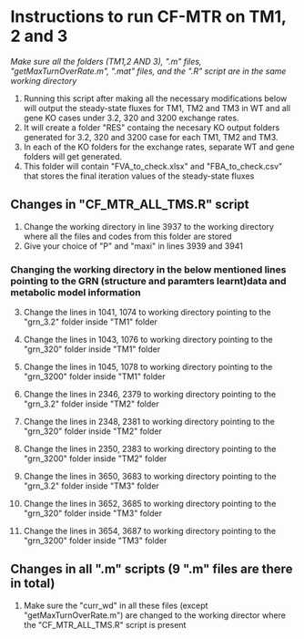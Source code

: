 # Instructions to run CF-MTR on TM1, 2 and 3

*Make sure all the folders (TM1,2 AND 3), ".m" files, "getMaxTurnOverRate.m", ".mat" files, and the ".R" script  are in the same working directory*

1) Running this script after making all the necessary modifications below will output the steady-state fluxes for TM1, TM2 and TM3 in WT and all gene KO cases under 3.2, 320 and 3200 exchange rates.
2) It will create a folder "RES" containg the necesary KO output folders generated for 3.2, 320 and 3200 case for each TM1, TM2 and TM3.
3) In each of the KO folders for the exchange rates, separate WT and gene folders will get generated.
4) This folder will contain "FVA_to_check.xlsx" and "FBA_to_check.csv" that stores the final iteration values of the steady-state fluxes

## Changes in "CF_MTR_ALL_TMS.R" script
1) Change the working directory in line 3937 to the working directory where all the files and codes from this folder are stored
2) Give your choice of "P" and "maxi" in lines 3939 and 3941 

### Changing the working directory in the below mentioned lines pointing to the GRN (structure and paramters learnt)data and metabolic model information 
3) Change the lines in 1041, 1074 to working directory pointing to the "grn_3.2" folder inside "TM1" folder
4) Change the lines in 1043, 1076 to working directory pointing to the "grn_320" folder inside "TM1" folder
5) Change the lines in 1045, 1078 to working directory pointing to the "grn_3200" folder inside "TM1" folder

6) Change the lines in 2346, 2379 to working directory pointing to the "grn_3.2" folder inside "TM2" folder
7) Change the lines in 2348, 2381 to working directory pointing to the "grn_320" folder inside "TM2" folder
8) Change the lines in 2350, 2383 to working directory pointing to the "grn_3200" folder inside "TM2" folder

9) Change the lines in 3650, 3683 to working directory pointing to the "grn_3.2" folder inside "TM3" folder
7) Change the lines in 3652, 3685 to working directory pointing to the "grn_320" folder inside "TM3" folder
8) Change the lines in 3654, 3687 to working directory pointing to the "grn_3200" folder inside "TM3" folder

## Changes in all ".m" scripts (9 ".m" files are there in total)
1) Make sure the "curr_wd" in all these files (except "getMaxTurnOverRate.m") are changed to the working director where the "CF_MTR_ALL_TMS.R" script is present

